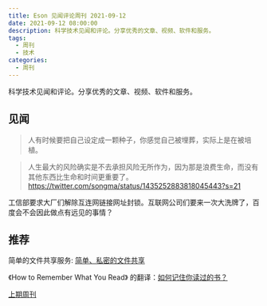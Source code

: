```yaml
---
title: Eson 见闻评论周刊 2021-09-12
date: 2021-09-12 08:00:00
description: 科学技术见闻和评论。分享优秀的文章、视频、软件和服务。
tags:
  - 周刊
  - 技术
categories:
  - 周刊
---
```


科学技术见闻和评论。分享优秀的文章、视频、软件和服务。

## 见闻

> 人有时候要把自己设定成一颗种子，你感觉自己被埋葬，实际上是在被培植。


>人生最大的风险确实是不去承担风险无所作为，因为那是浪费生命，而没有其他东西比生命和时间更重要了。
<https://twitter.com/songma/status/1435252883818045443?s=21>

工信部要求大厂们解除互连网链接网址封锁。互联网公司们要来一次大洗牌了，百度会不会因此做点有远见的事情？




## 推荐

简单的文件共享服务: [简单、私密的文件共享](https://wormhole.app)

《How to Remember What You Read》 的翻译：[如何记住你读过的书？](https://mp.weixin.qq.com/s?__biz=MzA4NDk5OTgzMg==&mid=2650591845&idx=1&sn=7510bf8bb6cf36d1f0de19151a3f3877&chksm=87d6d992b0a1508469ef4c884cb229c70f1d1cc8232b161960a3c13dadb8bdd0e13497de1aa8&token=2090030786&lang=zh_CN#rd)

[上期周刊](./weekly-2021-09-05)
